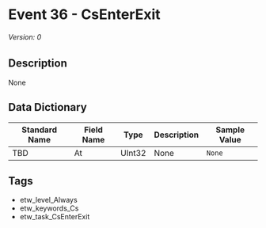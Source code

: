 # Event 36 - CsEnterExit
###### Version: 0

## Description
None

## Data Dictionary
|Standard Name|Field Name|Type|Description|Sample Value|
|---|---|---|---|---|
|TBD|At|UInt32|None|`None`|

## Tags
* etw_level_Always
* etw_keywords_Cs
* etw_task_CsEnterExit